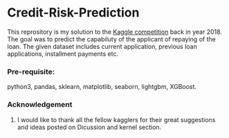 # Credit-Risk-Prediction
This reprository is my solution to the [Kaggle competition](https://www.kaggle.com/c/home-credit-default-risk) back in year 2018. The goal was to predict the capabiluty of the applicant of repaying of the loan. The given dataset includes current application, previous loan applications, installment payments etc. 

### Pre-requisite:
python3, pandas, sklearn, matplotlib, seaborn, lightgbm, XGBoost.

### Acknowledgement
1. I would like to thank all the fellow kagglers for their great suggestions and ideas posted on Dicussion and kernel section.    
